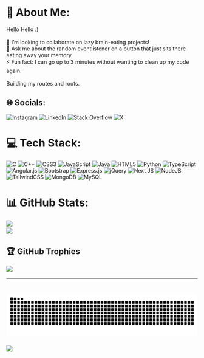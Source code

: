 # 💫 About Me:
Hello Hello :)<br><br>👯 I’m looking to collaborate on lazy brain-eating projects!<br>💬 Ask me about the random eventlistener on a button that just sits there eating away your memory.<br>⚡ Fun fact: I can go up to 3 minutes without wanting to clean up my code again.<br><br>Building my routes and roots.


## 🌐 Socials:
[![Instagram](https://img.shields.io/badge/Instagram-%23E4405F.svg?logo=Instagram&logoColor=white)](https://instagram.com/gnawthm) [![LinkedIn](https://img.shields.io/badge/LinkedIn-%230077B5.svg?logo=linkedin&logoColor=white)](https://linkedin.com/in/gautham-madhu) [![Stack Overflow](https://img.shields.io/badge/-Stackoverflow-FE7A16?logo=stack-overflow&logoColor=white)](https://stackoverflow.com/users/20698035) [![X](https://img.shields.io/badge/X-black.svg?logo=X&logoColor=white)](https://x.com/friedavocadoes) 

# 💻 Tech Stack:
![C](https://img.shields.io/badge/c-%2300599C.svg?style=flat&logo=c&logoColor=white) ![C++](https://img.shields.io/badge/c++-%2300599C.svg?style=flat&logo=c%2B%2B&logoColor=white) ![CSS3](https://img.shields.io/badge/css3-%231572B6.svg?style=flat&logo=css3&logoColor=white) ![JavaScript](https://img.shields.io/badge/javascript-%23323330.svg?style=flat&logo=javascript&logoColor=%23F7DF1E) ![Java](https://img.shields.io/badge/java-%23ED8B00.svg?style=flat&logo=openjdk&logoColor=white) ![HTML5](https://img.shields.io/badge/html5-%23E34F26.svg?style=flat&logo=html5&logoColor=white) ![Python](https://img.shields.io/badge/python-3670A0?style=flat&logo=python&logoColor=ffdd54) ![TypeScript](https://img.shields.io/badge/typescript-%23007ACC.svg?style=flat&logo=typescript&logoColor=white) ![Angular.js](https://img.shields.io/badge/angular.js-%23E23237.svg?style=flat&logo=angularjs&logoColor=white) ![Bootstrap](https://img.shields.io/badge/bootstrap-%238511FA.svg?style=flat&logo=bootstrap&logoColor=white) ![Express.js](https://img.shields.io/badge/express.js-%23404d59.svg?style=flat&logo=express&logoColor=%2361DAFB) ![jQuery](https://img.shields.io/badge/jquery-%230769AD.svg?style=flat&logo=jquery&logoColor=white) ![Next JS](https://img.shields.io/badge/Next-black?style=flat&logo=next.js&logoColor=white) ![NodeJS](https://img.shields.io/badge/node.js-6DA55F?style=flat&logo=node.js&logoColor=white) ![TailwindCSS](https://img.shields.io/badge/tailwindcss-%2338B2AC.svg?style=flat&logo=tailwind-css&logoColor=white) ![MongoDB](https://img.shields.io/badge/MongoDB-%234ea94b.svg?style=flat&logo=mongodb&logoColor=white) ![MySQL](https://img.shields.io/badge/mysql-4479A1.svg?style=flat&logo=mysql&logoColor=white)
# 📊 GitHub Stats:

![](https://github-readme-streak-stats.herokuapp.com/?user=friedavocadoes&theme=tokyonight&hide_border=true)<br/>
![](https://github-readme-stats.vercel.app/api/top-langs/?username=friedavocadoes&theme=tokyonight&hide_border=true&include_all_commits=true&count_private=false&layout=compact)

## 🏆 GitHub Trophies
![](https://github-profile-trophy.vercel.app/?username=friedavocadoes&theme=radical&no-frame=true&no-bg=true&margin-w=4)

---


<!-- Proudly created with GPRM ( https://gprm.itsvg.in ) -->
###

<br clear="both">

<img src="https://raw.githubusercontent.com/friedavocadoes/friedavocadoes/output/snake.svg" alt="Snake animation" />

###

[![](https://visitcount.itsvg.in/api?id=friedavocadoes&icon=2&color=3)](https://visitcount.itsvg.in)
